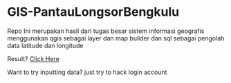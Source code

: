 # GIS-PantauLongsorBengkulu
Repo Ini merupakan hasil dari tugas besar sistem informasi geografis menggunakan qgis sebagai layer dan map builder dan sql sebagai pengolah data latitude dan longitude

Result? [Click Here](http://pantaulongsor.bengkulu.unaux.com/)

Want to try inputting data? just try to hack login account
